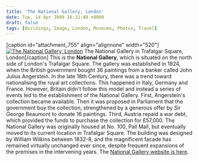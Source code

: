 ```yaml
---
title: 'The National Gallery, London'
date: Tue, 14 Apr 2009 16:31:40 +0000
draft: false
tags: [Buildings, Image, London, Museums, Photos, Travel]
---
```


\[caption id="attachment_755" align="alignnone" width="520"\][![The National Gallery, London](http://gerard.interwebworld.co.uk/files/2009/04/national-gallery-london.jpg)](http://gerard.interwebworld.co.uk/files/2009/04/national-gallery-london.jpg) The National Gallery in Trafalgar Square, London\[/caption\] This is the **National Gallery**, which is situated on the north side of London's Trafalgar Square. The gallery was established in 1824, when the British government bought 36 paintings from a banker called John Julius Angerstein. In the late 18th Century, there was a trend toward nationalising the royal art collections. This happened in Italy, Germany and France. However, Britain didn't follow this model and instead a series of events led to the establishment of the National Gallery. First, Angerstein's collection became available. Then it was proposed in Parliament that the government buy the collection, strengthened by a generous offer by Sir George Beaumont to donate 16 paintings. Third, Austria repaid a war debt, which provided the funds to purchase the collection for £57,000. The National Gallery was originally housed at No. 100, Pall Mall, but eventually moved to its current location in Trafalgar Square. The building was designed by William Wilkins between 1832-8, and the magnificent facade has remained virtually unchanged ever since, despite frequent expansions of the premises in the intervening years. The [National Gallery website is here](http://www.nationalgallery.org.uk/).